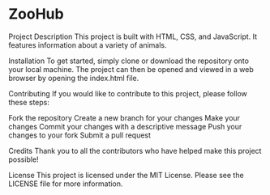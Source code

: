 # ZooHub
Project Description
This project is built with HTML, CSS, and JavaScript. It features information about a variety of animals.

Installation
To get started, simply clone or download the repository onto your local machine. 
The project can then be opened and viewed in a web browser by opening the index.html file.

Contributing
If you would like to contribute to this project, please follow these steps:

Fork the repository
Create a new branch for your changes
Make your changes
Commit your changes with a descriptive message
Push your changes to your fork
Submit a pull request

Credits
Thank you to all the contributors who have helped make this project possible!

License
This project is licensed under the MIT License. Please see the LICENSE file for more information.

